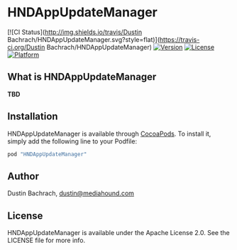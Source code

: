 # HNDAppUpdateManager

[![CI Status](http://img.shields.io/travis/Dustin Bachrach/HNDAppUpdateManager.svg?style=flat)](https://travis-ci.org/Dustin Bachrach/HNDAppUpdateManager)
[![Version](https://img.shields.io/cocoapods/v/HNDAppUpdateManager.svg?style=flat)](http://cocoapods.org/pods/HNDAppUpdateManager)
[![License](https://img.shields.io/cocoapods/l/HNDAppUpdateManager.svg?style=flat)](http://cocoapods.org/pods/HNDAppUpdateManager)
[![Platform](https://img.shields.io/cocoapods/p/HNDAppUpdateManager.svg?style=flat)](http://cocoapods.org/pods/HNDAppUpdateManager)

## What is HNDAppUpdateManager

**TBD**

## Installation

HNDAppUpdateManager is available through [CocoaPods](http://cocoapods.org). To install
it, simply add the following line to your Podfile:

```ruby
pod "HNDAppUpdateManager"
```

## Author

Dustin Bachrach, dustin@mediahound.com

## License

HNDAppUpdateManager is available under the Apache License 2.0. See the LICENSE file for more info.
